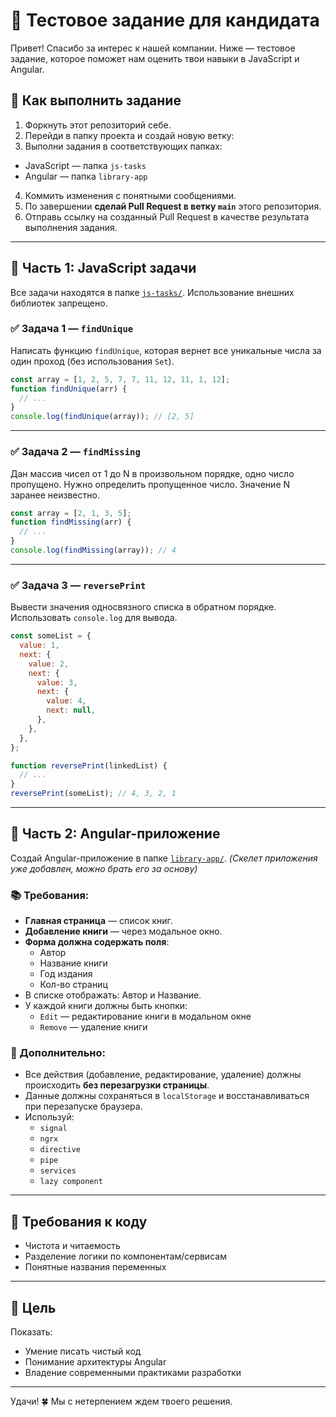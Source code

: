 # 🧠 Тестовое задание для кандидата

Привет! Спасибо за интерес к нашей компании. Ниже — тестовое задание, которое поможет нам оценить твои навыки в JavaScript и Angular.

## 🚀 Как выполнить задание

1. Форкнуть этот репозиторий себе.
2. Перейди в папку проекта и создай новую ветку:
3. Выполни задания в соответствующих папках:
  - JavaScript — папка `js-tasks`
  - Angular — папка `library-app`
4. Коммить изменения с понятными сообщениями.
5. По завершении **сделай Pull Request в ветку `main`** этого репозитория.
6. Отправь ссылку на созданный Pull Request в качестве результата выполнения задания.

---


## 📌 Часть 1: JavaScript задачи

Все задачи находятся в папке [`js-tasks/`](./js-tasks). Использование внешних библиотек запрещено.

### ✅ Задача 1 — `findUnique`

Написать функцию `findUnique`, которая вернет все уникальные числа за один проход (без использования `Set`).

```js
const array = [1, 2, 5, 7, 7, 11, 12, 11, 1, 12];
function findUnique(arr) {
  // ...
}
console.log(findUnique(array)); // [2, 5]
```

---

### ✅ Задача 2 — `findMissing`

Дан массив чисел от 1 до N в произвольном порядке, одно число пропущено. Нужно определить пропущенное число. Значение N заранее неизвестно.

```js
const array = [2, 1, 3, 5];
function findMissing(arr) {
  // ...
}
console.log(findMissing(array)); // 4
```

---

### ✅ Задача 3 — `reversePrint`

Вывести значения односвязного списка в обратном порядке. Использовать `console.log` для вывода.

```js
const someList = {
  value: 1,
  next: {
    value: 2,
    next: {
      value: 3,
      next: {
        value: 4,
        next: null,
      },
    },
  },
};

function reversePrint(linkedList) {
  // ...
}
reversePrint(someList); // 4, 3, 2, 1
```

---

## 📌 Часть 2: Angular-приложение

Создай Angular-приложение в папке [`library-app/`](./library-app).
*(Скелет приложения уже добавлен, можно брать его за основу)*

### 📚 Требования:

- **Главная страница** — список книг.
- **Добавление книги** — через модальное окно.
- **Форма должна содержать поля**:
  - Автор
  - Название книги
  - Год издания
  - Кол-во страниц
- В списке отображать: Автор и Название.
- У каждой книги должны быть кнопки:
  - `Edit` — редактирование книги в модальном окне
  - `Remove` — удаление книги

### 💾 Дополнительно:

- Все действия (добавление, редактирование, удаление) должны происходить **без перезагрузки страницы**.
- Данные должны сохраняться в `localStorage` и восстанавливаться при перезапуске браузера.
- Используй:
  - `signal`
  - `ngrx`
  - `directive`
  - `pipe`
  - `services`
  - `lazy component`

---

## 📝 Требования к коду

- Чистота и читаемость
- Разделение логики по компонентам/сервисам
- Понятные названия переменных

---

## 🎯 Цель

Показать:
- Умение писать чистый код
- Понимание архитектуры Angular
- Владение современными практиками разработки

---

Удачи! 🍀 Мы с нетерпением ждем твоего решения.
